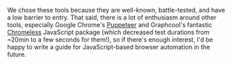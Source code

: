 We chose these tools because they are well-known, battle-tested, and
have a low barrier to entry. That said, there is a lot of enthusiasm around other
tools, especially Google Chrome's [Puppeteer](https://github.com/GoogleChrome/puppeteer)
and Graphcool's fantastic [Chromeless](https://github.com/graphcool/chromeless)
JavaScript package (which decreased test durations from ~20min to a few seconds
for them!), so if there's enough interest, I'd be happy to write a guide for
JavaScript-based browser automation in the future.
